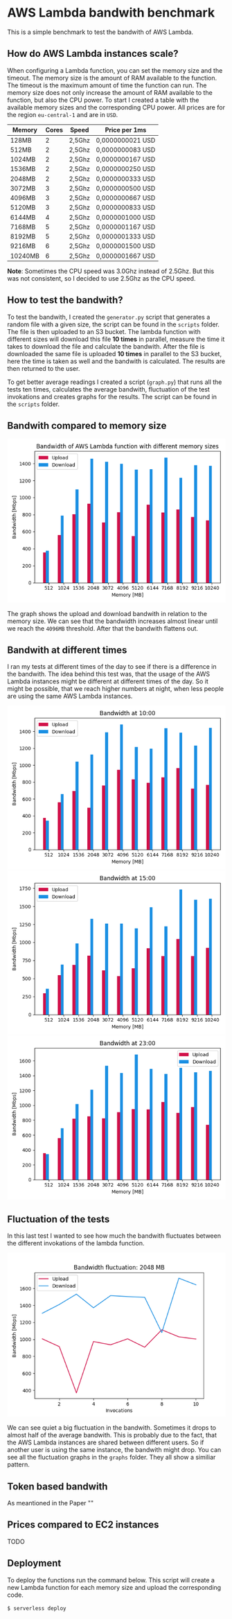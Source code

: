 # AWS Lambda bandwith benchmark

This is a simple benchmark to test the bandwith of AWS Lambda.

## How do AWS Lambda instances scale?

When configuring a Lambda function, you can set the memory size and the timeout. The memory size is the amount of RAM available to the function. 
The timeout is the maximum amount of time the function can run.
The memory size does not only increase the amount of RAM available to the function, but also the CPU power.
To start I created a table with the available memory sizes and the corresponding CPU power. All prices are for the region `eu-central-1` and are in `USD`.

| Memory  | Cores | Speed  | Price per 1ms    |
|---------|-------|--------|------------------|
| 128MB   | 2     | 2,5Ghz | 0,0000000021 USD |
| 512MB   | 2     | 2,5Ghz | 0,0000000083 USD |
| 1024MB  | 2     | 2,5Ghz | 0,0000000167 USD |
| 1536MB  | 2     | 2,5Ghz | 0,0000000250 USD |
| 2048MB  | 2     | 2,5Ghz | 0,0000000333 USD |
| 3072MB  | 3     | 2,5Ghz | 0,0000000500 USD |
| 4096MB  | 3     | 2,5Ghz | 0,0000000667 USD |
| 5120MB  | 3     | 2,5Ghz | 0,0000000833 USD |
| 6144MB  | 4     | 2,5Ghz | 0,0000001000 USD |
| 7168MB  | 5     | 2,5Ghz | 0,0000001167 USD |
| 8192MB  | 5     | 2,5Ghz | 0,0000001333 USD |
| 9216MB  | 6     | 2,5Ghz | 0,0000001500 USD |
| 10240MB | 6     | 2,5Ghz | 0,0000001667 USD |

**Note**: Sometimes the CPU speed was 3.0Ghz instead of 2.5Ghz. But this was not consistent, so I decided to use 2.5Ghz as the CPU speed.

## How to test the bandwith?

To test the bandwith, I created the `generator.py` script that generates a random file with a given size, the script can be found in the `scripts` folder. The file is then uploaded to an S3 bucket. The lambda function with different sizes will download this file **10 times** in parallel, measure the time it takes to download the file and calculate the bandwith. After the file is downloaded the same file is uploaded **10 times** in parallel to the S3 bucket, here the time is taken as well and the bandwith is calculated. The results are then returned to the user.

To get better average readings I created a script (`graph.py`) that runs all the tests ten times, calculates the average bandwith, fluctuation of the test invokations and creates graphs for the results. The script can be found in the `scripts` folder.

## Bandwith compared to memory size
![bandwith_memory](images/bandwidth.png)

The graph shows the upload and download bandwith in relation to the memory size. We can see that the bandwidth increases almost linear until we reach the `4096MB` threshold. After that the bandwith flattens out.

## Bandwith at different times

I ran my tests at different times of the day to see if there is a difference in the bandwith. The idea behind this test was, that the usage of the AWS Lambda instances might be different at different times of the day. So it might be possible, that we reach higher numbers at night, when less people are using the same AWS Lambda instances.

![bandwith_memory](images/bandwidth_1000.png)
![bandwith_memory](images/bandwidth_1500.png)
![bandwith_memory](images/bandwidth_2300.png)

## Fluctuation of the tests

In this last test I wanted to see how much the bandwith fluctuates between the different invokations of the lambda function. 

![fluctuation_2048](images/fluctuation_2048.png)

We can see quiet a big fluctuation in the bandwith. Sometimes it drops to almost half of the average bandwith. This is probably due to the fact, that the AWS Lambda instances are shared between different users. So if another user is using the same instance, the bandwith might drop.
You can see all the fluctuation graphs in the `graphs` folder. They all show a similiar pattern.

## Token based bandwith

As meantioned in the Paper ""

## Prices compared to EC2 instances

TODO

## Deployment

To deploy the functions run the command below. This script will create a new Lambda function for each memory size and upload the corresponding code.

```
$ serverless deploy
```